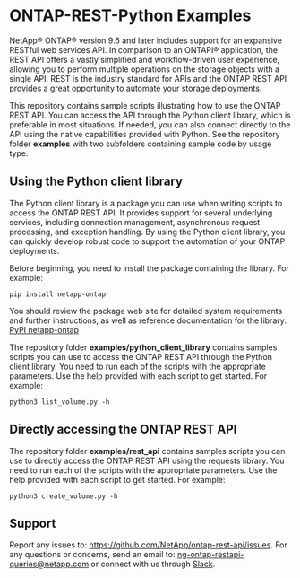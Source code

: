 # ONTAP-REST-Python Examples

NetApp® ONTAP® version 9.6 and later includes support for an expansive RESTful web services API. In comparison to an ONTAPI® application, the REST API offers a vastly simplified and workflow-driven user experience, allowing you to perform multiple operations on the storage objects with a single API. REST is the industry standard for APIs and the ONTAP REST API provides a great opportunity to automate your storage deployments.

This repository contains sample scripts illustrating how to use the ONTAP REST API. You can access the API through the Python client library, which is preferable in most situations. If needed, you can also connect directly to the API using the native capabilities provided with Python. See the repository folder **examples** with two subfolders containing sample code by usage type.

## Using the Python client library

The Python client library is a package you can use when writing scripts to access the ONTAP REST API. It provides support for several underlying services, including connection management, asynchronous request processing, and exception handling. By using the Python client library, you can quickly develop robust code to support the automation of your ONTAP deployments.

Before beginning, you need to install the package containing the library. For example:

```
pip install netapp-ontap
```

You should review the package web site for detailed system requirements and further instructions, as well as reference documentation for the library: [PyPI netapp-ontap](https://pypi.org/project/netapp-ontap/)

The repository folder **examples/python_client_library** contains samples scripts you can use to access the ONTAP REST API through the Python client library. You need to run each of the scripts with the appropriate parameters. Use the help provided with each script to get started. For example:

```
python3 list_volume.py -h
```

## Directly accessing the ONTAP REST API

The repository folder **examples/rest_api** contains samples scripts you can use to directly access the ONTAP REST API using the requests library. You need to run each of the scripts with the appropriate parameters. Use the help provided with each script to get started. For example:

```
python3 create_volume.py -h
```

## Support

Report any issues to: https://github.com/NetApp/ontap-rest-api/issues. For any questions or concerns, send an email to: ng-ontap-restapi-queries@netapp.com or connect with us through [Slack](https://netapppub.slack.com/archives/C1E4AJHDM).
